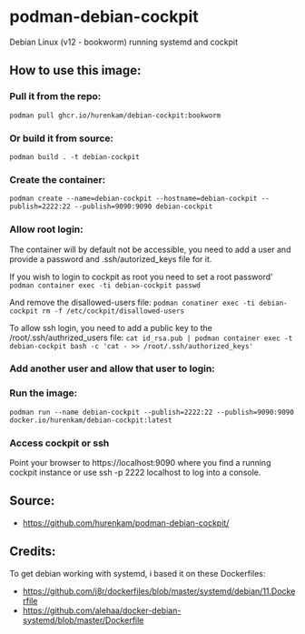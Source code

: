 # podman-debian-cockpit
Debian Linux (v12 - bookworm) running systemd and cockpit


## How to use this image:

### Pull it from the repo:
`podman pull ghcr.io/hurenkam/debian-cockpit:bookworm`

### Or build it from source:
`podman build . -t debian-cockpit`

### Create the container:
`podman create --name=debian-cockpit --hostname=debian-cockpit --publish=2222:22 --publish=9090:9090 debian-cockpit`

### Allow root login:
The container will by default not be accessible, you need to add a user and provide a password and .ssh/autorized_keys file for it.

If you wish to login to cockpit as root you need to set a root password'
`podman container exec -ti debian-cockpit passwd` 

And remove the disallowed-users file:
`podman conatiner exec -ti debian-cockpit rm -f /etc/cockpit/disallowed-users`

To allow ssh login, you need to add a public key to the /root/.ssh/authrized_users file:
`cat id_rsa.pub | podman container exec -t debian-cockpit bash -c 'cat - >> /root/.ssh/authorized_keys'`

### Add another user and allow that user to login:


### Run the image:
`podman run --name debian-cockpit --publish=2222:22 --publish=9090:9090 docker.io/hurenkam/debian-cockpit:latest`


### Access cockpit or ssh
Point your browser to https://localhost:9090 where you find a running cockpit instance
or use ssh -p 2222 localhost to log into a console.


## Source:
- https://github.com/hurenkam/podman-debian-cockpit/

 
## Credits:
To get debian working with systemd, i based it on these Dockerfiles:
- https://github.com/j8r/dockerfiles/blob/master/systemd/debian/11.Dockerfile
- https://github.com/alehaa/docker-debian-systemd/blob/master/Dockerfile
